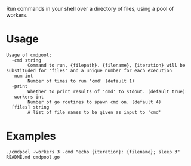 Run commands in your shell over a directory of files, using a pool of workers.

Usage
=====
~~~
Usage of cmdpool:
  -cmd string
        Command to run, {filepath}, {filename}, {iteration} will be substituded for 'files' and a unique number for each execution
  -num int
        Number of times to run 'cmd' (default 1)
  -print
        Whether to print results of 'cmd' to stdout. (default true)
  -workers int
        Number of go routines to spawn cmd on. (default 4)
  [files] string
        A list of file names to be given as input to 'cmd'
~~~

Examples
========

~~~
./cmdpool -workers 3 -cmd "echo {iteration}: {filename}; sleep 3" README.md cmdpool.go
~~~

